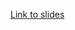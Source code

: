 [Link to slides](https://docs.google.com/presentation/d/1qq6SpHGU-6AJWNetaVdd60JiInS7vF9y2_4CkNdNsos/edit?usp=sharing) 
